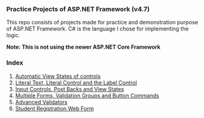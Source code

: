 ### Practice Projects of ASP.NET Framework (v4.7)
This repo consists of projects made for practice and demonstration purpose of ASP.NET Framework.
C# is the language I chose for implementing the logic. 

**Note: This is not using the newer ASP.NET Core Framework**

### Index
1. [Automatic View States of controls](/FirstPage/)
2. [Literal Text, Literal Control and the Label Control](/LiteralControlAndText/)
3. [Input Controls, Post Backs and View States](/UserInputControls/)
4. [Multiple Forms, Validation Groups and Button Commands](/MultipleForms/)
5. [Advanced Validators](/AdvancedValidation/)
6. [Student Registration Web Form](/FirstStudDb/)